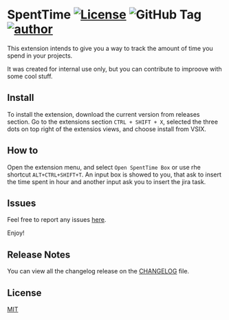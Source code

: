 # SpentTime [![License](https://img.shields.io/badge/License-MIT-yellowgreen.svg)](https://github.com/bartolo-amico/vscode-spentTime/blob/main/LICENSE.md) ![GitHub Tag](https://img.shields.io/github/v/tag/bartolo-amico/vscode-spentTime) [![author](https://img.shields.io/badge/author-nexi%20digital-blue)](https://github.com/bartolo-amico)

This extension intends to give you a way to track the amount of time you spend in your projects.

It was created for internal use only, but you can contribute to improove with some cool stuff.

## Install

To install the extension, download the current version from releases section. Go to the extensions
section `CTRL + SHIFT + X`, selected the three dots on top right of the extensios views, and choose
install from VSIX.

## How to

Open the extension menu, and select `Open SpentTime Box` or use rhe shortcut `ALT+CTRL+SHIFT+T`.
An input box is showed to you, that ask to insert the time spent in hour and another input ask you to
insert the jira task.

## Issues

Feel free to report any issues [here](https://github.com/bartolo-amico/vscode-spentTime/issues).

Enjoy!

## Release Notes

You can view all the changelog release on the [CHANGELOG](CHANGELOG.md) file.

## License

[MIT](LICENSE.md)